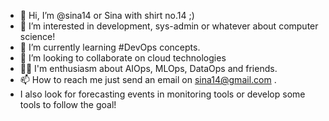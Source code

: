 - 👋 Hi, I’m @sina14 or Sina with shirt no.14 ;)
- 👀 I’m interested in development, sys-admin or whatever about computer science!
- 🌱 I’m currently learning #DevOps concepts.
- 🤝 I’m looking to collaborate on cloud technologies
- 🤞🏻 I'm enthusiasm about AIOps, MLOps, DataOps and friends.
- 📫 How to reach me just send an email on sina14@gmail.com .
- I also look for forecasting events in monitoring tools or develop some tools to follow the goal!

